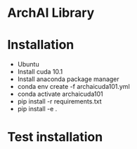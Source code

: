 # ArchAI Library



# Installation

* Ubuntu 
* Install cuda 10.1
* Install anaconda package manager
* conda env create -f archaicuda101.yml
* conda activate archaicuda101
* pip install -r requirements.txt
* pip install -e .

# Test installation
